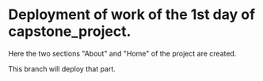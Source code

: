 # Deployment of work of the 1st day of capstone_project.

Here the two sections "About" and "Home" of the project are created.

This branch will deploy that part.

